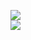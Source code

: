 [![](https://img.shields.io/badge/Made%20With-Github%20Spray-lightgrey.svg?style=for-the-badge&logo=github)](https://github.com/Annihil/github-spray#32093)  
[![](https://i.imgur.com/2DrTn0Z.gif)](https://github.com/Annihil/github-spray)